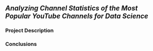 ## _Analyzing Channel Statistics of the Most Popular YouTube Channels for Data Science_

### **Project Description**


### **Conclusions**


